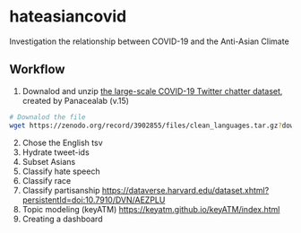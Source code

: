 # hateasiancovid
Investigation the relationship between COVID-19 and the Anti-Asian Climate

## Workflow
1. Downalod and unzip [the large-scale COVID-19 Twitter chatter dataset](https://zenodo.org/record/3902855#.XvZFBXVKhEZ), created by Panacealab (v.15)

```bash
# Downalod the file   
wget https://zenodo.org/record/3902855/files/clean_languages.tar.gz?download=1
```

2. Chose the English tsv
3. Hydrate tweet-ids
4. Subset Asians
5. Classify hate speech
6. Classify race
7. Classify partisanship https://dataverse.harvard.edu/dataset.xhtml?persistentId=doi:10.7910/DVN/AEZPLU
8. Topic modeling (keyATM) https://keyatm.github.io/keyATM/index.html
9. Creating a dashboard
